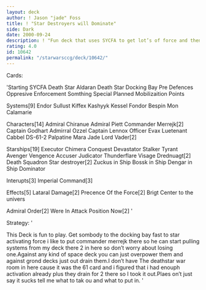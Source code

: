 ```yaml
---
layout: deck
author: ! Jason "jade" Foss
title: ! "Star Destroyers will Dominate"
side: Dark
date: 2000-09-24
description: ! "Fun deck that uses SYCFA to get lot’s of force and then dominates space."
rating: 4.0
id: 10642
permalink: "/starwarsccg/deck/10642/"
---
```

Cards: 

'Starting
SYCFA
Death Star
Aldaran
Death Star Docking Bay
Pre Defences
Oppresive Enforcement
Somthing Special Planned
Mobilizaition Points

Systems[9]
Endor
Sullust
Kiffex
Kashyyk
Kessel
Fondor
Bespin
Mon Calamarie

Characters[14]
Admiral Chiranue
Admiral Piett
Commander Merrejk[2]
Captain Godhart
Admirral Ozzel
Captain Lennox
Officer Evax
Luetenant Cabbel
DS-61-2
Palpatine
Mara Jade
Lord Vader[2]

Starships[19]
Executor
Chimera
Conquest
Devastator
Stalker
Tyrant
Avenger
Vengence
Accuser
Judicator
Thunderflare
Visage
Drednuagt[2]
Death Squadron Star destroyer[2]
Zuckus in Ship
Bossk in Ship
Dengar in Ship
Dominator

Interupts[3]
Imperial Command[3]

Effects[5]
Lataral Damage[2]
Precence Of the Force[2]
Brigt Center to the univers

Admiral Order[2]
Were In Attack Position Now[2] '

Strategy: '

This Deck is fun to play. Get sombody to the docking bay fast to star activating force i like to put commander merrejk there so he can start pulling systems from my deck there 2 in here so don’t worry about losing one.Against any kind of space deck you can just overpower them and against grond decks just out drain them.I don’t have The deathstar war room in here cause it was the 61 card and i figured that i had enouph activation already plus they drain for 2 there so I took it out.Plaes on’t just say it sucks tell me what to tak ou and what to put in. '
